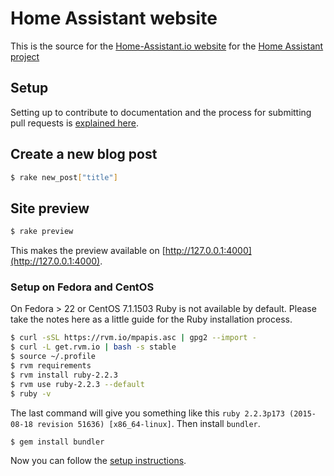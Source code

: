 # Home Assistant website

This is the source for the [Home-Assistant.io website](https://home-assistant.io) for the [Home Assistant project](https://github.com/balloob/home-assistant)

## Setup

Setting up to contribute to documentation and the process for submitting pull requests is [explained here](https://home-assistant.io/developers/website/).  

## Create a new blog post

```bash
$ rake new_post["title"]
```

## Site preview

```bash
$ rake preview
```

This makes the preview available on [http://127.0.0.1:4000](http://127.0.0.1:4000).


### Setup on Fedora and CentOS
On Fedora > 22 or CentOS 7.1.1503 Ruby is not available by default. Please take the notes here as a little guide for the Ruby installation process. 

```bash
$ curl -sSL https://rvm.io/mpapis.asc | gpg2 --import -
$ curl -L get.rvm.io | bash -s stable
$ source ~/.profile
$ rvm requirements
$ rvm install ruby-2.2.3
$ rvm use ruby-2.2.3 --default
$ ruby -v
```

The last command will give you something like this `ruby 2.2.3p173 (2015-08-18 revision 51636) [x86_64-linux]`. Then install `bundler`.

```bash
$ gem install bundler
```

Now you can follow the [setup instructions](https://home-assistant.io/developers/website/).
